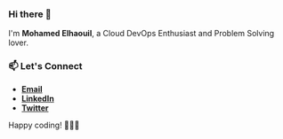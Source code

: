 ### Hi there 👋

I'm **Mohamed Elhaouil**, a Cloud DevOps Enthusiast and Problem Solving lover.

### 📫 Let's Connect

-   **[Email](mailto:mohamedelhaouil37@gmail.com)**
-   **[LinkedIn](https://www.linkedin.com/in/mohamedelhaouil)**
-   **[Twitter](https://twitter.com/elhaouil/)**

Happy coding! 👨‍💻🌟


<!--
**mohamedelhaouil/mohamedelhaouil** is a ✨ _special_ ✨ repository because its `README.md` (this file) appears on your GitHub profile.

Here are some ideas to get you started:

- 🔭 I’m currently working on ...
- 🌱 I’m currently learning ...
- 👯 I’m looking to collaborate on ...
- 🤔 I’m looking for help with ...
- 💬 Ask me about ...
- 📫 How to reach me: ...
- 😄 Pronouns: ...
- ⚡ Fun fact: ...
-->
